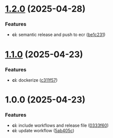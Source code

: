 # [1.2.0](https://github.com/ccrawford4/search-app/compare/v1.1.0...v1.2.0) (2025-04-28)


### Features

* **ci:** semantic release and push to ecr ([be1c231](https://github.com/ccrawford4/search-app/commit/be1c231f4b2b59ae2c8af3db28e3065c1d9d7ab7))

# [1.1.0](https://github.com/ccrawford4/search-app/compare/v1.0.0...v1.1.0) (2025-04-23)


### Features

* **ci:** dockerize ([c311f57](https://github.com/ccrawford4/search-app/commit/c311f57c40215dfceb1e5597bbc8250b409b9746))

# 1.0.0 (2025-04-23)


### Features

* **ci:** include workflows and release file ([0333f60](https://github.com/ccrawford4/search-app/commit/0333f601a9120f72c908feeb3439d48909742c4d))
* **ci:** update workflow ([5ab405c](https://github.com/ccrawford4/search-app/commit/5ab405ce1596e68a91eb336e80af79046cebf796))
